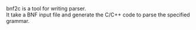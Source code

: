 bnf2c is a tool for writing parser.<br>
It take a BNF input file and generate the C/C++ code to parse the specified grammar.